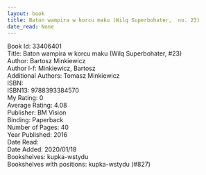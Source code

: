 ```yaml
---
layout: book
title: Baton wampira w korcu maku (Wilq Superbohater,  no. 23)
date_read: None
---
```


Book Id: 33406401<br />
Title: Baton wampira w korcu maku (Wilq Superbohater, #23)<br />
Author: Bartosz Minkiewicz<br />
Author l-f: Minkiewicz, Bartosz<br />
Additional Authors: Tomasz Minkiewicz<br />
ISBN: <br />
ISBN13: 9788393384570<br />
My Rating: 0<br />
Average Rating: 4.08<br />
Publisher: BM Vision<br />
Binding: Paperback<br />
Number of Pages: 40<br />
Year Published: 2016<br />
Date Read: <br />
Date Added: 2020/01/18<br />
Bookshelves: kupka-wstydu<br />
Bookshelves with positions: kupka-wstydu (#827)<br />


